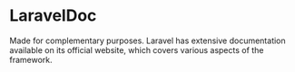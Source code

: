 # LaravelDoc
Made for complementary purposes. Laravel has extensive documentation available on its official website, which covers various aspects of the framework.
